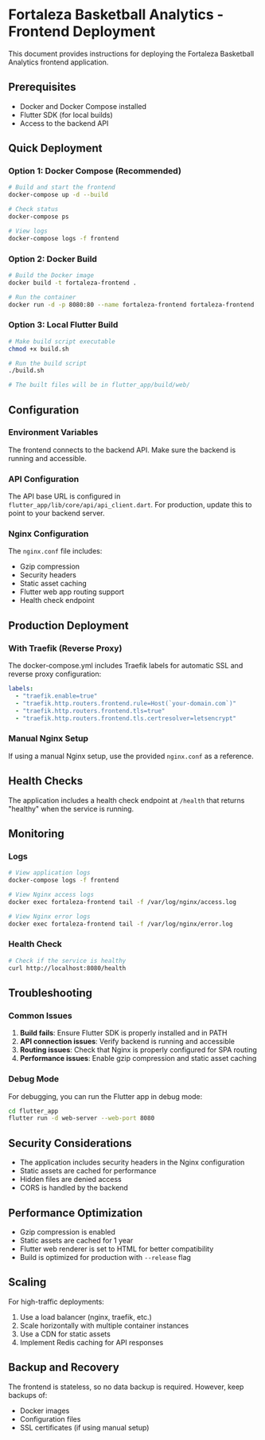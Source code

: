 # Fortaleza Basketball Analytics - Frontend Deployment

This document provides instructions for deploying the Fortaleza Basketball Analytics frontend application.

## Prerequisites

- Docker and Docker Compose installed
- Flutter SDK (for local builds)
- Access to the backend API

## Quick Deployment

### Option 1: Docker Compose (Recommended)

```bash
# Build and start the frontend
docker-compose up -d --build

# Check status
docker-compose ps

# View logs
docker-compose logs -f frontend
```

### Option 2: Docker Build

```bash
# Build the Docker image
docker build -t fortaleza-frontend .

# Run the container
docker run -d -p 8080:80 --name fortaleza-frontend fortaleza-frontend
```

### Option 3: Local Flutter Build

```bash
# Make build script executable
chmod +x build.sh

# Run the build script
./build.sh

# The built files will be in flutter_app/build/web/
```

## Configuration

### Environment Variables

The frontend connects to the backend API. Make sure the backend is running and accessible.

### API Configuration

The API base URL is configured in `flutter_app/lib/core/api/api_client.dart`. For production, update this to point to your backend server.

### Nginx Configuration

The `nginx.conf` file includes:
- Gzip compression
- Security headers
- Static asset caching
- Flutter web app routing support
- Health check endpoint

## Production Deployment

### With Traefik (Reverse Proxy)

The docker-compose.yml includes Traefik labels for automatic SSL and reverse proxy configuration:

```yaml
labels:
  - "traefik.enable=true"
  - "traefik.http.routers.frontend.rule=Host(`your-domain.com`)"
  - "traefik.http.routers.frontend.tls=true"
  - "traefik.http.routers.frontend.tls.certresolver=letsencrypt"
```

### Manual Nginx Setup

If using a manual Nginx setup, use the provided `nginx.conf` as a reference.

## Health Checks

The application includes a health check endpoint at `/health` that returns "healthy" when the service is running.

## Monitoring

### Logs

```bash
# View application logs
docker-compose logs -f frontend

# View Nginx access logs
docker exec fortaleza-frontend tail -f /var/log/nginx/access.log

# View Nginx error logs
docker exec fortaleza-frontend tail -f /var/log/nginx/error.log
```

### Health Check

```bash
# Check if the service is healthy
curl http://localhost:8080/health
```

## Troubleshooting

### Common Issues

1. **Build fails**: Ensure Flutter SDK is properly installed and in PATH
2. **API connection issues**: Verify backend is running and accessible
3. **Routing issues**: Check that Nginx is properly configured for SPA routing
4. **Performance issues**: Enable gzip compression and static asset caching

### Debug Mode

For debugging, you can run the Flutter app in debug mode:

```bash
cd flutter_app
flutter run -d web-server --web-port 8080
```

## Security Considerations

- The application includes security headers in the Nginx configuration
- Static assets are cached for performance
- Hidden files are denied access
- CORS is handled by the backend

## Performance Optimization

- Gzip compression is enabled
- Static assets are cached for 1 year
- Flutter web renderer is set to HTML for better compatibility
- Build is optimized for production with `--release` flag

## Scaling

For high-traffic deployments:

1. Use a load balancer (nginx, traefik, etc.)
2. Scale horizontally with multiple container instances
3. Use a CDN for static assets
4. Implement Redis caching for API responses

## Backup and Recovery

The frontend is stateless, so no data backup is required. However, keep backups of:
- Docker images
- Configuration files
- SSL certificates (if using manual setup)
